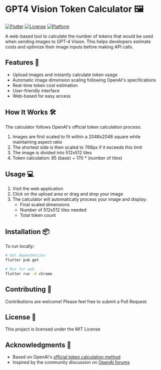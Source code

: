 # GPT4 Vision Token Calculator 🖼️

[![Flutter](https://img.shields.io/badge/Flutter-3.0.0-blue.svg)](https://flutter.dev)
[![License](https://img.shields.io/badge/License-MIT-green.svg)](LICENSE)
[![Platform](https://img.shields.io/badge/Platform-Web-orange.svg)]()

A web-based tool to calculate the number of tokens that would be used when sending images to GPT-4 Vision. This helps developers estimate costs and optimize their image inputs before making API calls.

## Features 🚀

- Upload images and instantly calculate token usage
- Automatic image dimension scaling following OpenAI's specifications
- Real-time token cost estimation
- User-friendly interface
- Web-based for easy access

## How It Works 🛠️

The calculator follows OpenAI's official token calculation process:

1. Images are first scaled to fit within a 2048x2048 square while maintaining aspect ratio
2. The shortest side is then scaled to 768px if it exceeds this limit
3. The image is divided into 512x512 tiles
4. Token calculation: 85 (base) + 170 * (number of tiles)

## Usage 💻

1. Visit the web application
2. Click on the upload area or drag and drop your image
3. The calculator will automatically process your image and display:
   - Final scaled dimensions
   - Number of 512x512 tiles needed
   - Total token count

## Installation 📦

To run locally:

```bash
# Get dependencies
flutter pub get

# Run for web
flutter run -d chrome
```

## Contributing 🤝

Contributions are welcome! Please feel free to submit a Pull Request.

## License 📄

This project is licensed under the MIT License 

## Acknowledgments 👏

- Based on OpenAI's [official token calculation method](https://platform.openai.com/docs/guides/vision/calculating-costs)
- Inspired by the community discussion on [OpenAI forums](https://community.openai.com/t/how-do-i-calculate-image-tokens-in-gpt4-vision/492318/2)